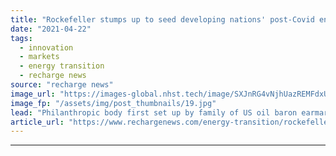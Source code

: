 ```yaml
---
title: "Rockefeller stumps up to seed developing nations' post-Covid energy transition"
date: "2021-04-22"
tags: 
  - innovation
  - markets
  - energy transition
  - recharge news
source: "recharge news"
image_url: "https://images-global.nhst.tech/image/SXJnRG4vNjhUazREMFdxUUsxdUV3T2ZWT1Avc05tazZ6aWJQQ3E5ejdhZz0=/nhst/binary/231ea1e54d9fd1e949005e46f0b2b49f"
image_fp: "/assets/img/post_thumbnails/19.jpg"
lead: "Philanthropic body first set up by family of US oil baron earmarks funds for 'more sustainable, inclusive' post-pandemic recovery in emerging economies"
article_url: "https://www.rechargenews.com/energy-transition/rockefeller-stumps-up-to-seed-developing-nations-post-covid-energy-transition/2-1-999738"
---
```


---
